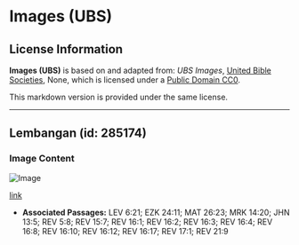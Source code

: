 # Images (UBS)

## License Information

**Images (UBS)** is based on and adapted from: _UBS Images_, [United Bible Societies](https://unitedbiblesocieties.org/), None, which is licensed under a [Public Domain CC0](https://creativecommons.org/public-domain/cc0/).

This markdown version is provided under the same license.



--------------------------------

## Lembangan (id: 285174)

### Image Content

![Image](https://cdn.aquifer.bible/aquifer-content/resources/Media/WEB-0453_basin.jpg)

[link](https://cdn.aquifer.bible/aquifer-content/resources/Media/WEB-0453_basin.jpg)

* **Associated Passages:** LEV 6:21; EZK 24:11; MAT 26:23; MRK 14:20; JHN 13:5; REV 5:8; REV 15:7; REV 16:1; REV 16:2; REV 16:3; REV 16:4; REV 16:8; REV 16:10; REV 16:12; REV 16:17; REV 17:1; REV 21:9


